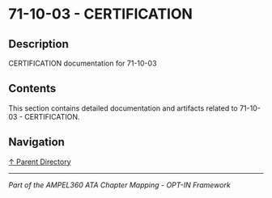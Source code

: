 # 71-10-03 - CERTIFICATION

## Description

CERTIFICATION documentation for 71-10-03

## Contents

This section contains detailed documentation and artifacts related to 71-10-03 - CERTIFICATION.

## Navigation

[↑ Parent Directory](../README.md)

---

*Part of the AMPEL360 ATA Chapter Mapping - OPT-IN Framework*
